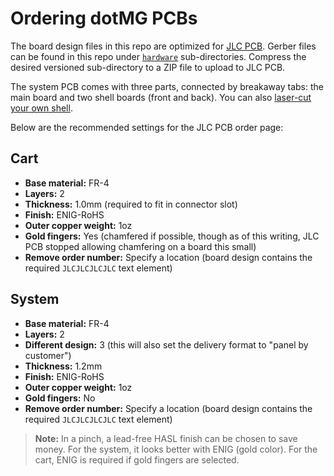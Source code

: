 # Ordering dotMG PCBs

The board design files in this repo are optimized for [JLC PCB](jlcpcb.com). Gerber files can be found in this repo under [`hardware`](/hardware) sub-directories. Compress the desired versioned sub-directory to a ZIP file to upload to JLC PCB.

The system PCB comes with three parts, connected by breakaway tabs: the main board and two shell boards (front and back). You can also [laser-cut your own shell](custom-shell.md).

Below are the recommended settings for the JLC PCB order page:

## Cart

- **Base material:** FR-4
- **Layers:** 2
- **Thickness:** 1.0mm (required to fit in connector slot)
- **Finish:** ENIG-RoHS
- **Outer copper weight:** 1oz
- **Gold fingers:** Yes (chamfered if possible, though as of this writing, JLC PCB stopped allowing chamfering on a board this small)
- **Remove order number:** Specify a location (board design contains the required `JLCJLCJLCJLC` text element)

## System

- **Base material:** FR-4
- **Layers:** 2
- **Different design:** 3 (this will also set the delivery format to "panel by customer")
- **Thickness:** 1.2mm
- **Finish:** ENIG-RoHS
- **Outer copper weight:** 1oz
- **Gold fingers:** No
- **Remove order number:** Specify a location (board design contains the required `JLCJLCJLCJLC` text element)


> **Note:** In a pinch, a lead-free HASL finish can be chosen to save money. For the system, it looks better with ENIG (gold color). For the cart, ENIG is required if gold fingers are selected.

